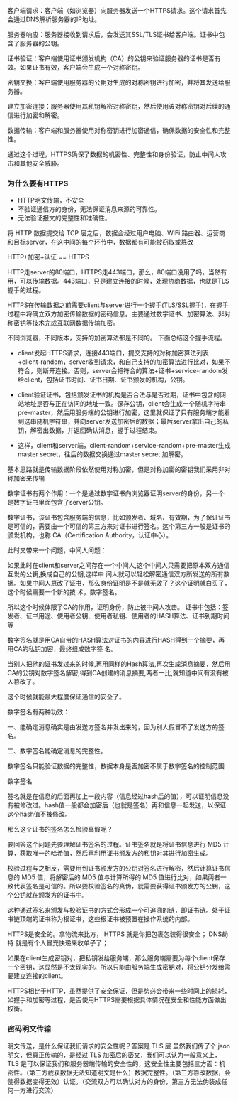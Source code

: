 
客户端请求：客户端（如浏览器）向服务器发送一个HTTPS请求。这个请求首先会通过DNS解析服务器的IP地址。

服务器响应：服务器接收到请求后，会发送其SSL/TLS证书给客户端。证书中包含了服务器的公钥。

证书验证：客户端使用证书颁发机构（CA）的公钥来验证服务器的证书是否有效。如果证书有效，客户端会生成一个对称密钥。

密钥交换：客户端使用服务器的公钥对生成的对称密钥进行加密，并将其发送给服务器。

建立加密连接：服务器使用其私钥解密对称密钥，然后使用该对称密钥对后续的通信进行加密和解密。

数据传输：客户端和服务器使用对称密钥进行加密通信，确保数据的安全性和完整性。

通过这个过程，HTTPS确保了数据的机密性、完整性和身份验证，防止中间人攻击和其他安全威胁。


### 为什么要有HTTPS
- HTTP明文传输，不安全
- 不验证通信方的身份，无法保证消息来源的可靠性。
- 无法验证报文的完整性和准确性。

 将 HTTP 数据提交给 TCP 层之后，数据会经过用户电脑、WiFi 路由器、运营商和目标server，在这中间的每个环节中，数据都有可能被窃取或篡改

HTTP+加密+认证 == HTTPS


 HTTP走server的80端口，HTTPS走443端口，那么，80端口没用了吗，当然有用，可以传输数据。443端口，只是建立连接的时候，处理协商数据，也就是TLS握手的过程。

 HTTPS在传输数据之前需要client与server进行一个握手(TLS/SSL握手)，在握手过程中将确立双方加密传输数据的密码信息。主要通过数字证书、加密算法、非对称密钥等技术完成互联网数据传输加密。

不同浏览器，不同版本，支持的加密算法都是不同的。
 下面总结这个握手流程。

 - client发起HTTPS请求，连接443端口，提交支持的对称加密算法列表+client-random，server收到请求，和自己支持的加密算法进行比对，如果不符合，则断开连接。否则，server会把符合的算法+证书+service-random发给client，包括证书时间、证书日期、证书颁发的机构，公钥。

 - client验证证书，包括颁发证书的机构是否合法与是否过期，证书中包含的网站地址是否与正在访问的地址一致。保存公钥，client会生成一个随机字符串pre-master，然后用服务端的公钥进行加密，这里就保证了只有服务端才能看到这串随机字符串，并向server发送加密后的数据；最后server拿出自己的私钥，解密出数据，并返回确认消息，握手过程结束。

- 这样，client和server端，client-random+service-random+pre-master生成master secret，往后的数据交换通过master secret 加解密。

基本思路就是传输数据阶段依然使用对称加密，但是对称加密的密钥我们采用非对称加密来传输

 数字证书有两个作用：一个是通过数字证书向浏览器证明server的身份，另一个是数字证书里面包含了server公钥。

 数字证书，该证书包含服务端的信息，比如颁发者、域名、有效期，为了保证证书是可信的，需要由一个可信的第三方来对证书进行签名。这个第三方一般是证书的颁发机构，也称 CA（Certification Authority，认证中心）。


此时⼜带来⼀个问题，中间⼈问题：

如果此时在client和server之间存在⼀个中间⼈,这个中间⼈只需要把原本双⽅通信互发的公钥,换成⾃⼰的公钥,这样中 间⼈就可以轻松解密通信双⽅所发送的所有数据。如果中间⼈篡改了证书，那么身份证明是不是就⽆效了？这个证明就⽩买了，这个时候需要⼀个新的技 术，数字签名。

所以这个时候体限了CA的作用，证明身份，防⽌被中间⼈攻击。 证书中包括：签发者、证书⽤途、使⽤者公钥、使⽤者私钥、使⽤者的HASH算法、证书到期时间等

数字签名就是⽤CA⾃带的HASH算法对证书的内容进⾏HASH得到⼀个摘要，再⽤CA的私钥加密，最终组成数字签 名。

当别⼈把他的证书发过来的时候,再⽤同样的Hash算法,再次⽣成消息摘要，然后⽤CA的公钥对数字签名解密,得到CA创建的消息摘要,两者⼀⽐,就知道中间有没有被⼈篡改了。

这个时候就能最⼤程度保证通信的安全了。



数字签名有两种功效：

一、能确定消息确实是由发送方签名并发出来的，因为别人假冒不了发送方的签名。

二、数字签名能确定消息的完整性。

数字签名只能验证数据的完整性，数据本身是否加密不属于数字签名的控制范围


数字签名

签名就是在信息的后面再加上一段内容（信息经过hash后的值），可以证明信息没有被修改过。hash值一般都会加密后（也就是签名）再和信息一起发送，以保证这个hash值不被修改。


那么这个证书的签名怎么检验真假呢？

要回答这个问题先要理解证书签名的过程。证书签名就是将证书信息进行 MD5 计算，获取唯一的哈希值，然后再利用证书颁发方的私钥对其进行加密生成。

校验过程与之相反，需要用到证书颁发方的公钥对签名进行解密，然后计算证书信息的 MD5 值，将解密后的 MD5 值与计算所得的 MD5 值进行比对，如果两者一致代表签名是可信的。所以要校验签名的真伪，就需要获得证书颁发方的公钥，这个公钥就在颁发方的证书中。

这种通过签名来颁发与校验证书的方式会形成一个可追溯的链，即证书链。处于证书链顶端的证书称为根证书，这些根证书被预置在操作系统的内部。






HTTPS是安全的。拿物流来比方，
HTTPS 就是你把包裹包装得很安全；
DNS劫持 就是有个人冒充快递来收单子了；



如果在client生成密钥对，把私钥发给服务端，那么服务端需要为每个client保存一个密钥，这显然是不太现实的。所以只能由服务端生成密钥对，将公钥分发给需要建立连接的client。



HTTPS相比于HTTP，虽然提供了安全保证，但是势必会带来一些时间上的损耗，如握手和加密等过程，是否使用HTTPS需要根据具体情况在安全和性能方面做出权衡。




 ### 密码明文传输
 明文传送，是什么保证我们请求的安全性呢？答案是 TLS 层
虽然我们传了个 json 明文，但真正传输的，是经过 TLS 加密后的密文，我们可以认为一般意义上，TLS 是可以保证我们和服务器端传输的安全性的，这安全性主要包括三方面：机密性。（第三方截获数据无法知道明文是什么）数据完整性。（第三方篡改数据，会使得数据变得无效）认证。（交流双方可以确认对方的身份，第三方无法伪装成任何一方进行交流）

